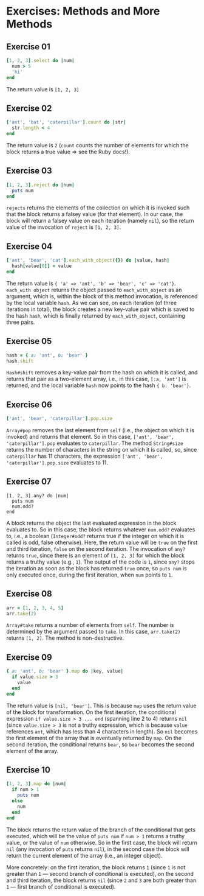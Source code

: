 # Exercises: Methods and More Methods

## Exercise 01

```ruby
[1, 2, 3].select do |num|
  num > 5
  'hi'
end
```

The return value is `[1, 2, 3]`


## Exercise 02

```ruby
['ant', 'bat', 'caterpillar'].count do |str|
  str.length < 4
end
```

The return value is `2` (`count` counts the number of elements for which the block returns a true value => see the Ruby docs!).


## Exercise 03

```ruby
[1, 2, 3].reject do |num|
  puts num
end
```

`rejects` returns the elements of the collection on which it is invoked such that the block returns a falsey value (for that element). In our case, the block will return a falsey value on each iteration (namely `nil`), so the return value of the invocation of `reject` is `[1, 2, 3]`.

## Exercise 04

```ruby
['ant', 'bear', 'cat'].each_with_object({}) do |value, hash|
  hash[value[0]] = value
end
```

The return value is `{ 'a' => 'ant', 'b' => 'bear', 'c' => 'cat'}`. `each_with object` returns the object passed to `each_with_object` as an argument, which is, within the block of this method invocation, is referenced by the local variable `hash`. As we can see, on each iteration (of three iterations in total), the block creates a new key-value pair which is saved to the hash `hash`, which is finally returned by `each_with_object`, containing three pairs.  

## Exercise 05

```ruby
hash = { a: 'ant', b: 'bear' }
hash.shift
```

`Hash#shift` removes a key-value pair from the hash on which it is called, and returns that pair as a two-element array, i.e., in this case, `[:a, 'ant']` is returned, and the local variable `hash` now points to the hash `{ b: 'bear'}`.

## Exercise 06

```ruby
['ant', 'bear', 'caterpillar'].pop.size
```

`Array#pop` removes the last element from `self` (i.e., the object on which it is invoked) and returns that element. So in this case, `['ant', 'bear', 'caterpillar'].pop` evaluates to `caterpillar`. The method `String#size` returns the number of characters in the string on which it is called, so, since `caterpillar` has 11 characters, the expression `['ant', 'bear', 'caterpillar'].pop.size` evaluates to 11.

## Exercise 07

```
[1, 2, 3].any? do |num|
  puts num
  num.odd?
end
```

A block returns the object the last evaluated expression in the block evaluates to. So in this case, the block returns whatever `num.odd?` evaluates to, i.e., a boolean (`Integer#odd?` returns true if the integer on which it is called is odd, false otherwise). Here, the return value will be `true` on the first and third iteration, `false` on the second iteration. The invocation of `any?` returns `true`, since there is an element of `[1, 2, 3]` for which the block returns a truthy value (e.g., `1`). The output of the code is `1`, since `any?` stops the iteration as soon as the block has returned `true` once, so `puts num` is only executed once, during the first iteration, when `num` points to `1`.

## Exercise 08

```ruby
arr = [1, 2, 3, 4, 5]
arr.take(2)
```

`Array#take` returns a number of elements from `self`. The number is determined by the argument passed to `take`. In this case, `arr.take(2)` returns `[1, 2]`. The method is non-destructive.

## Exercise 09

```ruby
{ a: 'ant', b: 'bear' }.map do |key, value|
  if value.size > 3
    value
  end
end
```

The return value is `[nil, 'bear']`. This is because `map` uses the return value of the block for transformation. On the first iteration, the conditional expression `if value.size > 3 ... end` (spanning line 2 to 4) returns `nil` (since `value.size > 3` is not a truthy expression, which is because `value` references `ant`, which has less than 4 characters in length). So `nil` becomes the first element of the array that is eventually returned by `map`. On the second iteration, the conditional returns `bear`, so `bear` becomes the second element of the array.

## Exercise 10

```ruby
[1, 2, 3].map do |num|
  if num > 1
    puts num
  else
    num
  end
end
```

The block returns the return value of the branch of the conditional that gets executed, which will be the value of `puts num` if `num > 1` returns a truthy value, or the value of `num` otherwise. So in the first case, the block will return `nil` (any invocation of `puts` returns `nil`), in the second case the block will return the current element of the array (i.e., an integer object).

More concretely: on the first iteration, the block returns `1` (since `1` is not greater than `1` — second branch of conditional is executed), on the second and third iteration, the block returns `nil` (since `2` and `3` are both greater than `1` — first branch of conditional is executed).
